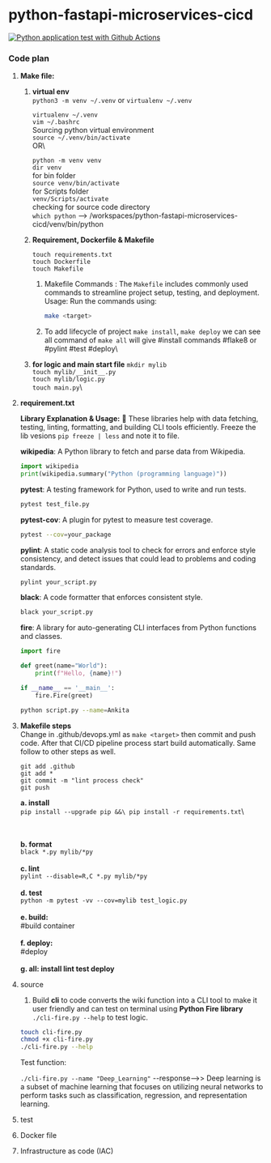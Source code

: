 # python-fastapi-microservices-cicd

[![Python application test with Github Actions](https://github.com/ankitasawarkar/python-fastapi-microservices-cicd/actions/workflows/devops.yml/badge.svg)](https://github.com/ankitasawarkar/python-fastapi-microservices-cicd/actions/workflows/devops.yml)

### Code plan


1. **Make file:**
    1. **virtual env** \
        `python3 -m venv ~/.venv` or `virtualenv ~/.venv`

        `virtualenv ~/.venv`\
        `vim ~/.bashrc` \
        Sourcing python virtual environment\
        `source ~/.venv/bin/activate`\
            OR\
    
        `python -m venv venv`\
        `dir venv`\
        for bin folder\
        `source venv/bin/activate`\
        for Scripts folder\
        `venv/Scripts/activate`\
        checking for source code directory\
        `which python` --> /workspaces/python-fastapi-microservices-cicd/venv/bin/python
    
    2. **Requirement, Dockerfile & Makefile**
    
        `touch requirements.txt`\
        `touch Dockerfile`\
        `touch Makefile`
        1. Makefile Commands : The `Makefile` includes commonly used commands to streamline project setup, testing, and deployment. Usage: Run the commands using:
            ```bash
            make <target>
            ```
        2.  To add lifecycle of project `make install`, `make deploy` we can see all command of `make all` will give #install commands #flake8 or #pylint #test #deploy\

    3. **for logic and main start file**
        `mkdir mylib`\
        `touch mylib/__init__.py`\
        `touch mylib/logic.py`\
        `touch main.py`\

2. **requirement.txt**
    
    **Library Explanation & Usage:** 📌 These libraries help with data fetching, testing, linting, formatting, and building CLI tools efficiently. Freeze the lib vesions `pip freeze | less` and note it to file.

    **wikipedia**: A Python library to fetch and parse data from Wikipedia.
    ```python
    import wikipedia  
    print(wikipedia.summary("Python (programming language)"))  
    ```
    **pytest**: A testing framework for Python, used to write and run tests.
    ```bash
    pytest test_file.py  
    ```
    **pytest-cov**: A plugin for pytest to measure test coverage.
    ```bash
    pytest --cov=your_package  
    ```
    **pylint**: A static code analysis tool to check for errors and enforce style consistency, and detect issues that could lead to problems and coding standards. 
    ```bash
    pylint your_script.py  
    ```
    **black**: A code formatter that enforces consistent style.
    ```bash
    black your_script.py  
    ```
    **fire**: A library for auto-generating CLI interfaces from Python functions and classes.
    ```python
    import fire  
    
    def greet(name="World"):  
        print(f"Hello, {name}!")  
    
    if __name__ == '__main__':  
        fire.Fire(greet)  
    ```
    ```bash
    python script.py --name=Ankita  
    ```
4. **Makefile steps**\
        Change in .github/devops.yml as `make <target>` then commit and push code. After that CI/CD pipeline process start build automatically. Same follow to other steps as well.
    ```
    git add .github
    git add *
    git commit -m "lint process check"
    git push
    ```
    **a. install**\
        ```
        pip install --upgrade pip &&\
    	pip install -r requirements.txt
    	```\
        
    \
    \
    **b. format**\
    `black *.py mylib/*py`
    \
    \
    **c. lint**\
    `pylint --disable=R,C *.py mylib/*py`
    \
    \
    **d. test**\
    `python -m pytest -vv --cov=mylib test_logic.py`
    \
    \
    **e. build:**\
	#build container 
	\
    \
    **f. deploy:**\
	#deploy
	\
    \
    **g. all: install lint test deploy**
   
4. source
    1. Build **cli** to code converts the wiki function into a CLI tool to make it user friendly and can test on terminal using **Python Fire library** `./cli-fire.py --help` to test logic.
    ```bash
    touch cli-fire.py
    chmod +x cli-fire.py
    ./cli-fire.py --help
    ```
    Test function:

    `./cli-fire.py --name "Deep_Learning"` --response-->> Deep learning is a subset of machine learning that focuses on utilizing neural networks to perform tasks such as classification, regression, and representation learning.

5. test
6. Docker file
7. Infrastructure as code (IAC)

